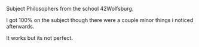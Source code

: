 Subject Philosophers from the school 42Wolfsburg.

I got 100% on the subject though there were a couple minor things i noticed afterwards.

It works but its not perfect.
